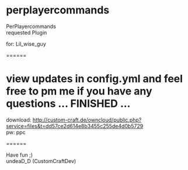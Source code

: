 perplayercommands
============

PerPlayercommands                                    
requested Plugin

for: Lil_wise_guy  

======

view updates in config.yml and feel free to pm me if you have any questions ...
FINISHED ...
======

download: 
http://custom-craft.de/owncloud/public.php?service=files&t=dd57ce2d614e8b3455c255de4d0b5729                   
pw: ppc

======

Have fun ;)                                                                                   
undeaD_D (CustomCraftDev)

